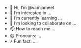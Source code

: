 - 👋 Hi, I’m @vamjameet
- 👀 I’m interested in ...
- 🌱 I’m currently learning ...
- 💞️ I’m looking to collaborate on ...
- 📫 How to reach me ...
- 😄 Pronouns: ...
- ⚡ Fun fact: ...

<!---
vamjameet/vamjameet is a ✨ special ✨ repository because its `README.md` (this file) appears on your GitHub profile.
You can click the Preview link to take a look at your changes.
--->

